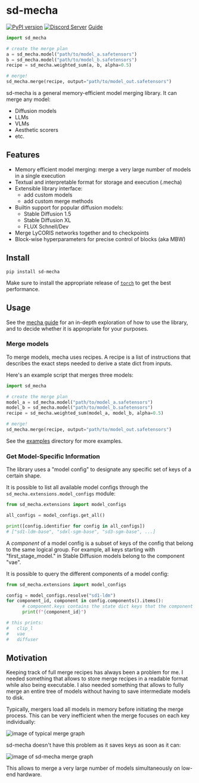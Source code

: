 # sd-mecha

[![PyPI version](https://badge.fury.io/py/sd-mecha.svg)](https://badge.fury.io/py/sd-mecha)
[![Discord Server](https://dcbadge.vercel.app/api/server/2EPaw6fxxm?style=flat)](https://discord.gg/invite/2EPaw6fxxm)
[Guide](docs/guide)

```python
import sd_mecha

# create the merge plan
a = sd_mecha.model("path/to/model_a.safetensors")
b = sd_mecha.model("path/to/model_b.safetensors")
recipe = sd_mecha.weighted_sum(a, b, alpha=0.5)

# merge!
sd_mecha.merge(recipe, output="path/to/model_out.safetensors")
```

sd-mecha is a general memory-efficient model merging library. It can merge any model:
- Diffusion models
- LLMs
- VLMs
- Aesthetic scorers
- etc.

## Features

- Memory efficient model merging: merge a very large number of models in a single execution
- Textual and interpretable format for storage and execution (.mecha)
- Extensible library interface:
  - add custom models
  - add custom merge methods
- Builtin support for popular diffusion models:
  - Stable Diffusion 1.5
  - Stable Diffusion XL
  - FLUX Schnell/Dev
- Merge LyCORIS networks together and to checkpoints
- Block-wise hyperparameters for precise control of blocks (aka MBW)

## Install

```commandline
pip install sd-mecha
```

Make sure to install the appropriate release of [`torch`](https://pytorch.org/get-started/locally/) to get the best performance.

## Usage

See the [mecha guide](docs/guide) for an in-depth exploration of how to use the library, and to decide whether it is appropriate for your purposes.

### Merge models

To merge models, mecha uses recipes.
A recipe is a list of instructions that describes the exact steps needed to derive a state dict from inputs.

Here's an example script that merges three models:

```python
import sd_mecha

# create the merge plan
model_a = sd_mecha.model("path/to/model_a.safetensors")
model_b = sd_mecha.model("path/to/model_b.safetensors")
recipe = sd_mecha.weighted_sum(model_a, model_b, alpha=0.5)

# merge!
sd_mecha.merge(recipe, output="path/to/model_out.safetensors")
```

See the [examples](/examples) directory for more examples.

### Get Model-Specific Information

The library uses a "model config" to designate any specific set of keys of a certain shape.

It is possible to list all available model configs through the `sd_mecha.extensions.model_configs` module:

```python
from sd_mecha.extensions import model_configs

all_configs = model_configs.get_all()

print([config.identifier for config in all_configs])
# ["sd1-ldm-base", "sdxl-sgm-base", "sd3-sgm-base", ...]
```

A *component* of a model config is a subset of keys of the config that belong to the same logical group.
For example, all keys starting with "first_stage_model." in Stable Diffusion models belong to the component "vae".

It is possible to query the different components of a model config:

```python
from sd_mecha.extensions import model_configs

config = model_configs.resolve("sd1-ldm")
for component_id, component in config.components().items():
      # component.keys contains the state dict keys that the component owns
      print(f"{component_id}")

# this prints:
#   clip_l
#   vae
#   diffuser
```

## Motivation

Keeping track of full merge recipes has always been a problem for me.
I needed something that allows to store merge recipes in a readable format while also being executable.
I also needed something that allows to fully merge an entire tree of models without having to save intermediate models to disk.

Typically, mergers load all models in memory before initiating the merge process.
This can be very inefficient when the merge focuses on each key individually:

![image of typical merge graph](/media/memory-gone.PNG)

sd-mecha doesn't have this problem as it saves keys as soon as it can:

![image of sd-mecha merge graph](/media/did-you-see-something.PNG)

This allows to merge a very large number of models simultaneously on low-end hardware.
